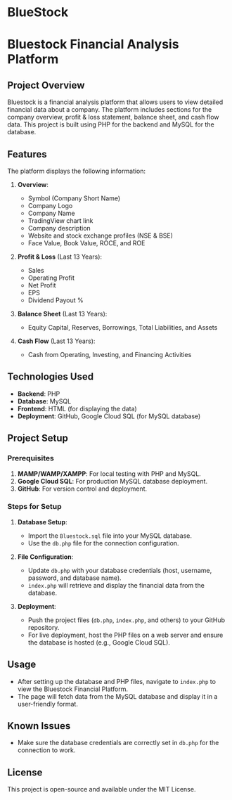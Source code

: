# BlueStock
# Bluestock Financial Analysis Platform

## Project Overview

Bluestock is a financial analysis platform that allows users to view detailed financial data about a company. The platform includes sections for the company overview, profit & loss statement, balance sheet, and cash flow data. This project is built using PHP for the backend and MySQL for the database.

## Features

The platform displays the following information:
1. **Overview**: 
   - Symbol (Company Short Name)
   - Company Logo
   - Company Name
   - TradingView chart link
   - Company description
   - Website and stock exchange profiles (NSE & BSE)
   - Face Value, Book Value, ROCE, and ROE

2. **Profit & Loss** (Last 13 Years):
   - Sales
   - Operating Profit
   - Net Profit
   - EPS
   - Dividend Payout %

3. **Balance Sheet** (Last 13 Years):
   - Equity Capital, Reserves, Borrowings, Total Liabilities, and Assets

4. **Cash Flow** (Last 13 Years):
   - Cash from Operating, Investing, and Financing Activities

## Technologies Used

- **Backend**: PHP
- **Database**: MySQL
- **Frontend**: HTML (for displaying the data)
- **Deployment**: GitHub, Google Cloud SQL (for MySQL database)

## Project Setup

### Prerequisites
1. **MAMP/WAMP/XAMPP**: For local testing with PHP and MySQL.
2. **Google Cloud SQL**: For production MySQL database deployment.
3. **GitHub**: For version control and deployment.

### Steps for Setup

1. **Database Setup**:
   - Import the `Bluestock.sql` file into your MySQL database.
   - Use the `db.php` file for the connection configuration.

2. **File Configuration**:
   - Update `db.php` with your database credentials (host, username, password, and database name).
   - `index.php` will retrieve and display the financial data from the database.

3. **Deployment**:
   - Push the project files (`db.php`, `index.php`, and others) to your GitHub repository.
   - For live deployment, host the PHP files on a web server and ensure the database is hosted (e.g., Google Cloud SQL).

## Usage

- After setting up the database and PHP files, navigate to `index.php` to view the Bluestock Financial Platform.
- The page will fetch data from the MySQL database and display it in a user-friendly format.
  
## Known Issues

- Make sure the database credentials are correctly set in `db.php` for the connection to work.

## License

This project is open-source and available under the MIT License.
